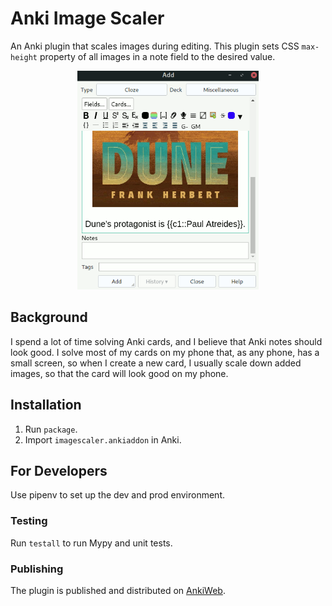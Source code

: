 # Anki Image Scaler

An Anki plugin that scales images during editing. This plugin sets CSS
`max-height` property of all images in a note field to the desired value.

<p align="center">
  <img src="images/dune-scale.gif" height="350px"/>
</p>

## Background

I spend a lot of time solving Anki cards, and I believe that Anki notes should
look good. I solve most of my cards on my phone that, as any phone, has a small
screen, so when I create a new card, I usually scale down added images, so that
the card will look good on my phone.

## Installation

1. Run `package`.
2. Import `imagescaler.ankiaddon` in Anki.

## For Developers

Use pipenv to set up the dev and prod environment.

### Testing

Run `testall` to run Mypy and unit tests.

### Publishing

The plugin is published and distributed on
[AnkiWeb](https://ankiweb.net/shared/info/1312865748).
